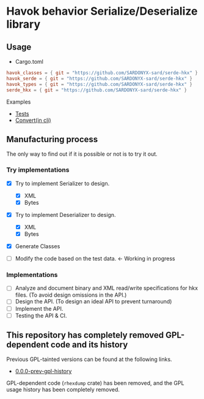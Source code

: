 # Havok behavior Serialize/Deserialize library

## Usage

- Cargo.toml

```toml
havok_classes = { git = "https://github.com/SARDONYX-sard/serde-hkx" }
havok_serde = { git = "https://github.com/SARDONYX-sard/serde-hkx" }
havok_types = { git = "https://github.com/SARDONYX-sard/serde-hkx" }
serde_hkx = { git = "https://github.com/SARDONYX-sard/serde-hkx" }
```

Examples

- [Tests](./serde_hkx/tests/parse_skyrim.rs)
- [Convert(in cli)](./crates/cli/src/cli/convert.rs)

## Manufacturing process

The only way to find out if it is possible or not is to try it out.

### Try implementations

- [x] Try to implement Serializer to design.
  - [x] XML
  - [x] Bytes
- [x] Try to implement Deserializer to design.

  - [x] XML
  - [x] Bytes

- [x] Generate Classes

- [ ] Modify the code based on the test data. <- Working in progress

### Implementations

- [ ] Analyze and document binary and XML read/write specifications for hkx files. (To avoid design omissions in the API.)
- [ ] Design the API. (To design an ideal API to prevent turnaround)
- [ ] Implement the API.
- [ ] Testing the API & CI.

## This repository has completely removed GPL-dependent code and its history

Previous GPL-tainted versions can be found at the following links.

- [0.0.0-prev-gpl-history](https://github.com/SARDONYX-sard/serde-hkx/releases/tag/0.0.0-prev-gpl-history)

GPL-dependent code (`rhexdump` crate) has been removed, and the GPL usage history has been completely removed.
